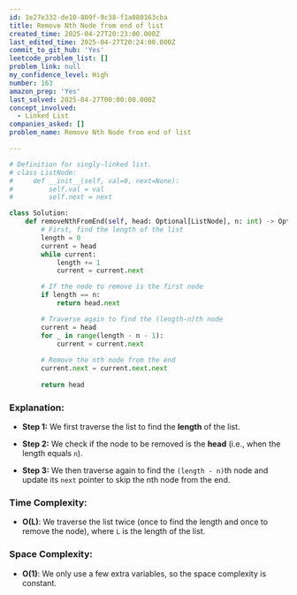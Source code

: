 ```yaml
---
id: 1e27e332-de10-809f-9c38-f1a080163cba
title: Remove Nth Node from end of list
created_time: 2025-04-27T20:23:00.000Z
last_edited_time: 2025-04-27T20:24:00.000Z
commit_to_git_hub: 'Yes'
leetcode_problem_list: []
problem_link: null
my_confidence_level: High
number: 163
amazon_prep: 'Yes'
last_solved: 2025-04-27T00:00:00.000Z
concept_involved:
  - Linked List
companies_asked: []
problem_name: Remove Nth Node from end of list

---
```


```python
# Definition for singly-linked list.
# class ListNode:
#     def __init__(self, val=0, next=None):
#         self.val = val
#         self.next = next

class Solution:
    def removeNthFromEnd(self, head: Optional[ListNode], n: int) -> Optional[ListNode]:
        # First, find the length of the list
        length = 0
        current = head
        while current:
            length += 1
            current = current.next

        # If the node to remove is the first node
        if length == n:
            return head.next

        # Traverse again to find the (length-n)th node
        current = head
        for _ in range(length - n - 1):
            current = current.next
        
        # Remove the nth node from the end
        current.next = current.next.next
        
        return head

```

### **Explanation:**

*   **Step 1:** We first traverse the list to find the **length** of the list.

*   **Step 2:** We check if the node to be removed is the **head** (i.e., when the length equals `n`).

*   **Step 3:** We then traverse again to find the `(length - n)`th node and update its `next` pointer to skip the nth node from the end.

### **Time Complexity:**

*   **O(L)**: We traverse the list twice (once to find the length and once to remove the node), where `L` is the length of the list.

### **Space Complexity:**

*   **O(1)**: We only use a few extra variables, so the space complexity is constant.
